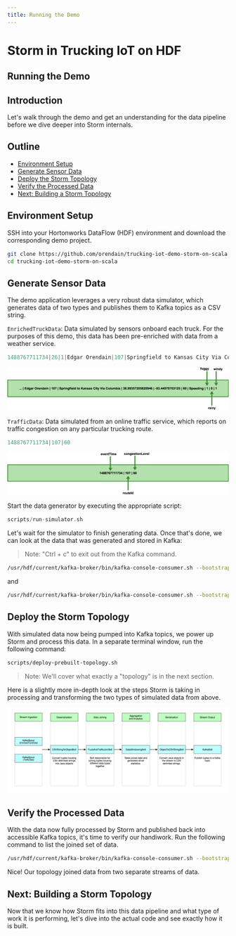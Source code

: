 ```yaml
---
title: Running the Demo
---
```


# Storm in Trucking IoT on HDF

## Running the Demo

## Introduction

Let's walk through the demo and get an understanding for the data pipeline before we dive deeper into Storm internals.


## Outline

- [Environment Setup](#environment-setup)
- [Generate Sensor Data](#generate-sensor-data)
- [Deploy the Storm Topology](#deploy-the-storm-topology)
- [Verify the Processed Data](#verify-the-processed-data)
- [Next: Building a Storm Topology](#next-building-a-storm-topology)

## Environment Setup

SSH into your Hortonworks DataFlow (HDF) environment and download the corresponding demo project.

```bash
git clone https://github.com/orendain/trucking-iot-demo-storm-on-scala
cd trucking-iot-demo-storm-on-scala
```

## Generate Sensor Data

The demo application leverages a very robust data simulator, which generates data of two types and publishes them to Kafka topics as a CSV string.

`EnrichedTruckData`: Data simulated by sensors onboard each truck.  For the purposes of this demo, this data has been pre-enriched with data from a weather service.

```scala
1488767711734|26|1|Edgar Orendain|107|Springfield to Kansas City Via Columbia|38.95940879245423|-92.21923828125|65|Speeding|1|0|1|60
```

![EnrichedTruckData fields](assets/enriched-truck-data_fields.png)

`TrafficData`: Data simulated from an online traffic service, which reports on traffic congestion on any particular trucking route.

```scala
1488767711734|107|60
```

![TrafficData fields](assets/traffic-data_fields.png)

Start the data generator by executing the appropriate script:

```scala
scripts/run-simulator.sh
```

Let's wait for the simulator to finish generating data.  Once that's done, we can look at the data that was generated and stored in Kafka:

> Note: "Ctrl + c" to exit out from the Kafka command.

```bash
/usr/hdf/current/kafka-broker/bin/kafka-console-consumer.sh --bootstrap-server sandbox-hdf.hortonworks.com:6667 --from-beginning --topic trucking_data_truck_enriched
```

and

```bash
/usr/hdf/current/kafka-broker/bin/kafka-console-consumer.sh --bootstrap-server sandbox-hdf.hortonworks.com:6667 --from-beginning --topic trucking_data_traffic
```

## Deploy the Storm Topology

With simulated data now being pumped into Kafka topics, we power up Storm and process this data.  In a separate terminal window, run the following command:

```bash
scripts/deploy-prebuilt-topology.sh
```

> Note: We'll cover what exactly a "topology" is in the next section.

Here is a slightly more in-depth look at the steps Storm is taking in processing and transforming the two types of simulated data from above.

![General Storm Process](assets/storm-flow-overview.jpg)

## Verify the Processed Data

With the data now fully processed by Storm and published back into accessible Kafka topics, it's time to verify our handiwork.  Run the following command to list the joined set of data.

```bash
/usr/hdf/current/kafka-broker/bin/kafka-console-consumer.sh --bootstrap-server sandbox-hdf.hortonworks.com:6667 --from-beginning --topic trucking_data_joined
```

Nice!  Our topology joined data from two separate streams of data.

## Next: Building a Storm Topology

Now that we know how Storm fits into this data pipeline and what type of work it is performing, let's dive into the actual code and see exactly how it is built.
